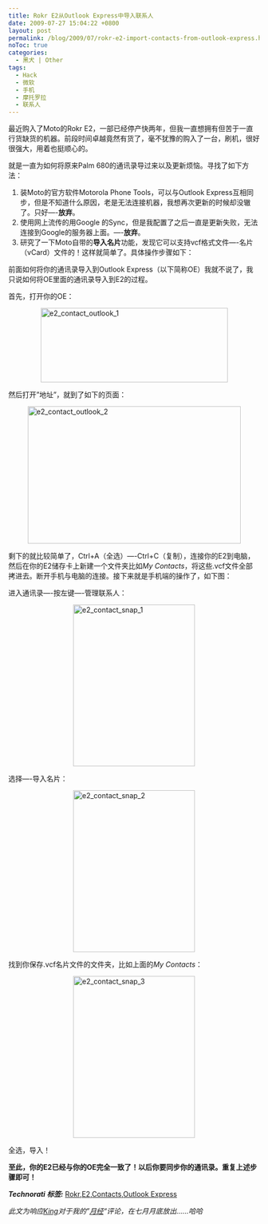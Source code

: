 ```yaml
---
title: Rokr E2从Outlook Express中导入联系人
date: 2009-07-27 15:04:22 +0800
layout: post
permalink: /blog/2009/07/rokr-e2-import-contacts-from-outlook-express.html
noToc: true
categories:
  - 黑犬 | Other
tags:
  - Hack
  - 微软
  - 手机
  - 摩托罗拉
  - 联系人
---
```

最近购入了Moto的Rokr E2，一部已经停产快两年，但我一直想拥有但苦于一直行货缺货的机器。前段时间卓越竟然有货了，毫不犹豫的购入了一台，刷机，很好很强大，用着也挺顺心的。

就是一直为如何将原来Palm 680的通讯录导过来以及更新烦恼。寻找了如下方法：

1.  装Moto的官方软件Motorola Phone Tools，可以与Outlook Express互相同步，但是不知道什么原因，老是无法连接机器，我想再次更新的时候却没辙了。只好&#8212;-**放弃**。 
2.  使用网上流传的用Google 的Sync，但是我配置了之后一直是更新失败，无法连接到Google的服务器上面。&#8212;-**放弃**。 
3.  研究了一下Moto自带的**导入名片**功能，发现它可以支持vcf格式文件&#8212;-名片（vCard）文件的！这样就简单了。具体操作步骤如下： 

前面如何将你的通讯录导入到Outlook Express（以下简称OE）我就不说了，我只说如何将OE里面的通讯录导入到E2的过程。

<!--more-->

首先，打开你的OE：

<img title="e2_contact_outlook_1" style="border-top-width: 0px; display: block; border-left-width: 0px; float: none; border-bottom-width: 0px; margin-left: auto; margin-right: auto; border-right-width: 0px" height="149" alt="e2_contact_outlook_1" src="{{ site.JB.STATIC_PATH }}/images/e2_contact_outlook_1_thumb.png" width="375" border="0" /> 

然后打开&#8221;地址&#8221;，就到了如下的页面：

<img title="e2_contact_outlook_2" style="border-top-width: 0px; display: block; border-left-width: 0px; float: none; border-bottom-width: 0px; margin-left: auto; margin-right: auto; border-right-width: 0px" height="275" alt="e2_contact_outlook_2" src="{{ site.JB.STATIC_PATH }}/images/e2_contact_outlook_2_thumb.png" width="427" border="0" /> 

剩下的就比较简单了，Ctrl+A（全选）&#8212;-Ctrl+C（复制），连接你的E2到电脑，然后在你的E2储存卡上新建一个文件夹比如*My Contacts*，将这些.vcf文件全部拷进去。断开手机与电脑的连接。接下来就是手机端的操作了，如下图：

进入通讯录&#8212;-按左键&#8212;-管理联系人：

<img title="e2_contact_snap_1" style="border-right: 0px; border-top: 0px; display: block; float: none; margin-left: auto; border-left: 0px; margin-right: auto; border-bottom: 0px" height="324" alt="e2_contact_snap_1" src="{{ site.JB.STATIC_PATH }}/images/e2_contact_snap_1_thumb.png" width="244" border="0" /> 

选择&#8212;-导入名片：

<img title="e2_contact_snap_2" style="border-right: 0px; border-top: 0px; display: block; float: none; margin-left: auto; border-left: 0px; margin-right: auto; border-bottom: 0px" height="324" alt="e2_contact_snap_2" src="{{ site.JB.STATIC_PATH }}/images/e2_contact_snap_2_thumb.png" width="244" border="0" /> 

找到你保存.vcf名片文件的文件夹，比如上面的*My Contacts*：

<img title="e2_contact_snap_3" style="border-right: 0px; border-top: 0px; display: block; float: none; margin-left: auto; border-left: 0px; margin-right: auto; border-bottom: 0px" height="324" alt="e2_contact_snap_3" src="{{ site.JB.STATIC_PATH }}/images/e2_contact_snap_3_thumb.png" width="244" border="0" /> 

全选，导入！

**至此，你的E2已经与你的OE完全一致了！以后你要同步你的通讯录。重复上述步骤即可！**

***Technorati 标签:*** <a href="http://technorati.com/tags/Rokr" rel="tag">Rokr</a>,<a href="http://technorati.com/tags/E2" rel="tag">E2</a>,<a href="http://technorati.com/tags/Contacts" rel="tag">Contacts</a>,<a href="http://technorati.com/tags/Outlook+Express" rel="tag">Outlook Express</a>

*此文为响应[King][1]对于我的&#8221;[月经][2]&#8220;评论，在七月月底放出&#8230;&#8230;哈哈*

 [1]: http://welog.org/
 [2]: http://chenjun.com/blog/2009/05/braid.html#comment-244